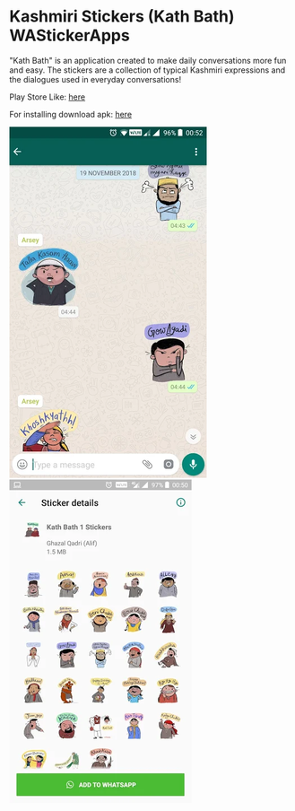 # Kashmiri Stickers (Kath Bath) WAStickerApps

"Kath Bath" is an application created to make daily conversations more fun and easy. 
The stickers are a collection of typical Kashmiri expressions and the dialogues used in everyday conversations!

Play Store Like: [here](https://play.google.com/store/apps/details?id=com.alif.kathbathapp "Download from playstore")

For installing download apk: [here](https://github.com/romaan7/GazalStickerApp/blob/master/release/app-release.apk?raw=true "Download APK")

![alt text](./screenshots/chat.webp?raw=true "SCREEN") ![alt text](./screenshots/sticker1.webp?raw=true "SCREEN")

